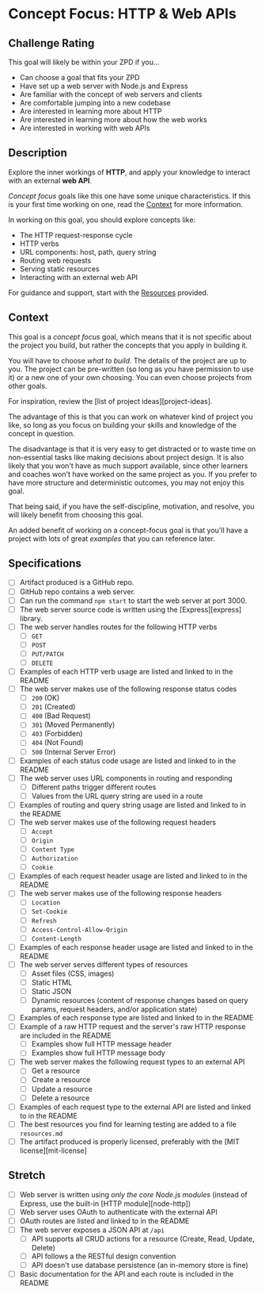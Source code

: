 
# Concept Focus: HTTP & Web APIs

## Challenge Rating

This goal will likely be within your ZPD if you...

- Can choose a goal that fits your ZPD
- Have set up a web server with Node.js and Express
- Are familiar with the concept of web servers and clients
- Are comfortable jumping into a new codebase
- Are interested in learning more about HTTP
- Are interested in learning more about how the web works
- Are interested in working with web APIs

## Description

Explore the inner workings of **HTTP**, and apply your knowledge to interact with an external **web API**.

_Concept focus_ goals like this one have some unique characteristics. If this is your first time working on one, read the [Context](#context) for more information.

In working on this goal, you should explore concepts like:

- The HTTP request-response cycle
- HTTP verbs
- URL components: host, path, query string
- Routing web requests
- Serving static resources
- Interacting with an external web API

For guidance and support, start with the [Resources](#resources) provided.

## Context

This goal is a _concept focus_ goal, which means that it is not specific about the project you build, but rather the concepts that you apply in building it.

You will have to choose _what to build_. The details of the project are up to you. The project can be pre-written (so long as you have permission to use it) or a new one of your own choosing. You can even choose projects from other goals.

For inspiration, review the [list of project ideas][project-ideas].

The advantage of this is that you can work on whatever kind of project you like, so long as you focus on building your skills and knowledge of the concept in question.

The disadvantage is that it is very easy to get distracted or to waste time on non-essential tasks like making decisions about project design. It is also likely that you won't have as much support available, since other learners and coaches won't have worked on the same project as you. If you prefer to have more structure and deterministic outcomes, you may not enjoy this goal.

That being said, if you have the self-discipline, motivation, and resolve, you will likely benefit from choosing this goal.

An added benefit of working on a concept-focus goal is that you'll have a project with lots of great _examples_ that you can reference later.

## Specifications

- [ ] Artifact produced is a GitHub repo.
- [ ] GitHub repo contains a web server.
- [ ] Can run the command `npm start` to start the web server at port 3000.
- [ ] The web server source code is written using the [Express][express] library.
- [ ] The web server handles routes for the following HTTP verbs
  - [ ] `GET`
  - [ ] `POST`
  - [ ] `PUT/PATCH`
  - [ ] `DELETE`
- [ ] Examples of each HTTP verb usage are listed and linked to in the README
- [ ] The web server makes use of the following response status codes
  - [ ] `200` (OK)
  - [ ] `201` (Created)
  - [ ] `400` (Bad Request)
  - [ ] `301` (Moved Permanently)
  - [ ] `403` (Forbidden)
  - [ ] `404` (Not Found)
  - [ ] `500` (Internal Server Error)
- [ ] Examples of each status code usage are listed and linked to in the README
- [ ] The web server uses URL components in routing and responding
  - [ ] Different paths trigger different routes
  - [ ] Values from the URL query string are used in a route
- [ ] Examples of routing and query string usage are listed and linked to in the README
- [ ] The web server makes use of the following request headers
  - [ ] `Accept`
  - [ ] `Origin`
  - [ ] `Content Type`
  - [ ] `Authorization`
  - [ ] `Cookie`
- [ ] Examples of each request header usage are listed and linked to in the README
- [ ] The web server makes use of the following response headers
  - [ ] `Location`
  - [ ] `Set-Cookie`
  - [ ] `Refresh`
  - [ ] `Access-Control-Allow-Origin`
  - [ ] `Content-Length`
- [ ] Examples of each response header usage are listed and linked to in the README
- [ ] The web server serves different types of resources
  - [ ] Asset files (CSS, images)
  - [ ] Static HTML
  - [ ] Static JSON
  - [ ] Dynamic resources (content of response changes based on query params, request headers, and/or application state)
- [ ] Examples of each response type are listed and linked to in the README
- [ ] Example of a raw HTTP request and the server's raw HTTP response are included in the README
  - [ ] Examples show full HTTP message header
  - [ ] Examples show full HTTP message body
- [ ] The web server makes the following request types to an external API
  - [ ] Get a resource
  - [ ] Create a resource
  - [ ] Update a resource
  - [ ] Delete a resource
- [ ] Examples of each request type to the external API are listed and linked to in the README
- [ ] The best resources you find for learning testing are added to a file `resources.md`
- [ ] The artifact produced is properly licensed, preferably with the [MIT license][mit-license]

## Stretch

- [ ] Web server is written using _only the core Node.js modules_ (instead of Express, use the built-in [HTTP module][node-http])
- [ ] Web server uses OAuth to authenticate with the external API
- [ ] OAuth routes are listed and linked to in the README
- [ ] The web server exposes a JSON API at `/api`
  - [ ] API supports all CRUD actions for a resource (Create, Read, Update, Delete)
  - [ ] API follows a the RESTful design convention
  - [ ] API doesn't use database persistence (an in-memory store is fine)
- [ ] Basic documentation for the API and each route is included in the README
